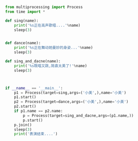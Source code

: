 
<BlogInfo title="6.多个子进程" author="白日梦想猿" pv=0 read_times=0 pre_cost_time=0分28秒 category="并发编程" tag_list="['并发编程']" create_time="2020.04.28 14:07:10" update_time="2020.04.28 14:48:35" />

```python
from multiprocessing import Process
from time import *

def sing(name):
    print('%s正在高声歌唱....'%name)
    sleep(3)


def dance(name):
    print('%s正在舞动她曼妙的身姿...'%name)
    sleep(3)

def sing_and_dacne(name):
    print('%s既唱又跳,简直太美了!'%name)
    sleep(3)



if __name__ == '__main__':
    p1 = Process(target=sing,args=('小美',),name='小美')
    p1.start()
    p2 = Process(target=dance,args=('小美',),name='小美')
    p2.start()
    if p1.name == p2.name:
        p = Process(target=sing_and_dacne,args=(p1.name,))
        p.start()
    p.join()
    sleep(3)
    print('表演结束....')
```
